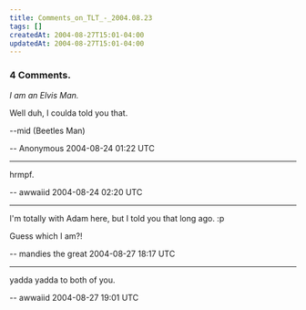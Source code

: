 ```yaml
---
title: Comments_on_TLT_-_2004.08.23
tags: []
createdAt: 2004-08-27T15:01-04:00
updatedAt: 2004-08-27T15:01-04:00
---
```


### 4 Comments.
<i>I am an Elvis Man.</i>

Well duh, I coulda told you that.

--mid (Beetles Man)

-- Anonymous 2004-08-24 01:22 UTC

----
hrmpf.

-- awwaiid 2004-08-24 02:20 UTC

----
I'm totally with Adam here, but I told you that long ago. :p

Guess which I am?!

-- mandies the great 2004-08-27 18:17 UTC

----
yadda yadda to both of you.

-- awwaiid 2004-08-27 19:01 UTC



